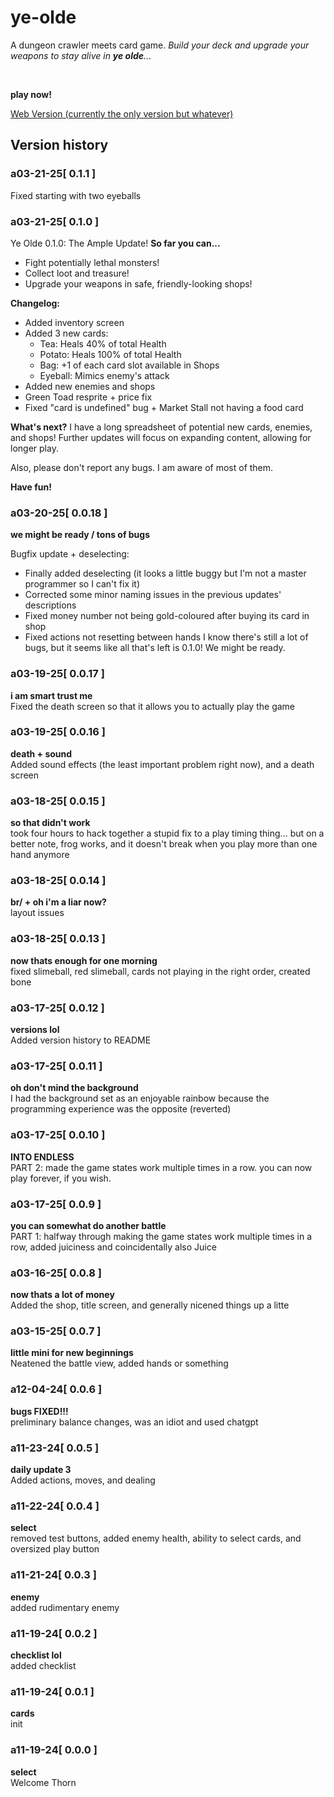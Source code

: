 # ye-olde

A dungeon crawler meets card game. *Build your deck and upgrade your weapons to stay alive in **ye olde**...*

<br/>

**play now!**

<a href="https://evanworks.github.io/ye-olde">Web Version (currently the only version but whatever)</a>


## Version history

### a03-21-25[ 0.1.1 ]
Fixed starting with two eyeballs

### a03-21-25[ 0.1.0 ]
Ye Olde 0.1.0: The Ample Update! **So far you can...**
* Fight potentially lethal monsters!
* Collect loot and treasure! 
* Upgrade your weapons in safe, friendly-looking shops!

**Changelog:**
* Added inventory screen
* Added 3 new cards:
  * Tea: Heals 40% of total Health
  * Potato: Heals 100% of total Health
  * Bag: +1 of each card slot available in Shops
  * Eyeball: Mimics enemy's attack
* Added new enemies and shops
* Green Toad resprite + price fix
* Fixed "card is undefined" bug + Market Stall not having a food card

**What's next?**
I have a long spreadsheet of potential new cards, enemies, and shops! Further updates will focus on expanding content, allowing for longer play.

Also, please don't report any bugs. I am aware of most of them.

**Have fun!**

### a03-20-25[ 0.0.18 ]
**we might be ready / tons of bugs**
<br/>

Bugfix update + deselecting:
* Finally added deselecting (it looks a little buggy but I'm not a master programmer so I can't fix it)
* Corrected some minor naming issues in the previous updates' descriptions
* Fixed money number not being gold-coloured after buying its card in shop
* Fixed actions not resetting between hands
I know there's still a lot of bugs, but it seems like all that's left is 0.1.0! We might be ready.

### a03-19-25[ 0.0.17 ]
**i am smart trust me**
<br/>
Fixed the death screen so that it allows you to actually play the game

### a03-19-25[ 0.0.16 ]
**death + sound**
<br/>
Added sound effects (the least important problem right now), and a death screen

### a03-18-25[ 0.0.15 ]
**so that didn't work**
<br/>
took four hours to hack together a stupid fix to a play timing thing... but on a better note, frog works, and it doesn't break when you play more than one hand anymore

### a03-18-25[ 0.0.14 ]
**br/ + oh i'm a liar now?**
<br/>
layout issues

### a03-18-25[ 0.0.13 ]
**now thats enough for one morning**
<br/>
fixed slimeball, red slimeball, cards not playing in the right order, created bone

### a03-17-25[ 0.0.12 ]
**versions lol**
<br/>
Added version history to README

### a03-17-25[ 0.0.11 ]
**oh don't mind the background**
<br/>
I had the background set as an enjoyable rainbow because the programming experience was the opposite (reverted)

### a03-17-25[ 0.0.10 ]
**INTO ENDLESS**
<br/>
PART 2: made the game states work multiple times in a row. you can now play forever, if you wish.

### a03-17-25[ 0.0.9 ]
**you can somewhat do another battle**
<br/>
PART 1: halfway through making the game states work multiple times in a row, added juiciness and coincidentally also Juice

### a03-16-25[ 0.0.8 ]
**now thats a lot of money**
<br/>
Added the shop, title screen, and generally nicened things up a litte

### a03-15-25[ 0.0.7 ]
**little mini for new beginnings**
<br/>
Neatened the battle view, added hands or something

### a12-04-24[ 0.0.6 ]
**bugs FIXED!!!**
<br/>
preliminary balance changes, was an idiot and used chatgpt

### a11-23-24[ 0.0.5 ]
**daily update 3**
<br/>
Added actions, moves, and dealing

### a11-22-24[ 0.0.4 ]
**select**
<br/>
removed test buttons, added enemy health, ability to select cards, and oversized play button

### a11-21-24[ 0.0.3 ]
**enemy**
<br/>
added rudimentary enemy

### a11-19-24[ 0.0.2 ]
**checklist lol**
<br/>
added checklist

### a11-19-24[ 0.0.1 ]
**cards**
<br/>
init

### a11-19-24[ 0.0.0 ]
**select**
<br/>
Welcome Thorn